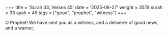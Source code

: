+++
title = 'Surah 33, Verses 45'
date = '2025-08-27'
weight = 3578
surah = 33
ayah = 45
tags = ["good", "prophet", "witness"]
+++

O Prophet! We have sent you as a witness, and a deliverer of good news, and a warner,